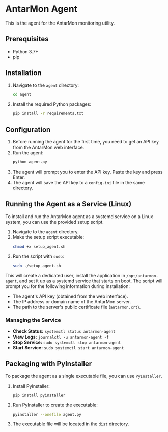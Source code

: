 # AntarMon Agent

This is the agent for the AntarMon monitoring utility.

## Prerequisites

- Python 3.7+
- pip

## Installation

1.  Navigate to the `agent` directory:
    ```bash
    cd agent
    ```
2.  Install the required Python packages:
    ```bash
    pip install -r requirements.txt
    ```

## Configuration

1.  Before running the agent for the first time, you need to get an API key from the AntarMon web interface.
2.  Run the agent:
    ```bash
    python agent.py
    ```
3.  The agent will prompt you to enter the API key. Paste the key and press Enter.
4.  The agent will save the API key to a `config.ini` file in the same directory.

## Running the Agent as a Service (Linux)

To install and run the AntarMon agent as a systemd service on a Linux system, you can use the provided setup script.

1.  Navigate to the `agent` directory.
2.  Make the setup script executable:
    ```bash
    chmod +x setup_agent.sh
    ```
3.  Run the script with `sudo`:
    ```bash
    sudo ./setup_agent.sh
    ```

This will create a dedicated user, install the application in `/opt/antarmon-agent`, and set it up as a systemd service that starts on boot. The script will prompt you for the following information during installation:
-   The agent's API key (obtained from the web interface).
-   The IP address or domain name of the AntarMon server.
-   The path to the server's public certificate file (`antarmon.crt`).

### Managing the Service

-   **Check Status:** `systemctl status antarmon-agent`
-   **View Logs:** `journalctl -u antarmon-agent -f`
-   **Stop Service:** `sudo systemctl stop antarmon-agent`
-   **Start Service:** `sudo systemctl start antarmon-agent`

## Packaging with PyInstaller

To package the agent as a single executable file, you can use `PyInstaller`.

1.  Install PyInstaller:
    ```bash
    pip install pyinstaller
    ```
2.  Run PyInstaller to create the executable:
    ```bash
    pyinstaller --onefile agent.py
    ```
3.  The executable file will be located in the `dist` directory.
